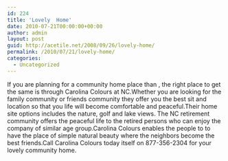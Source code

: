 ```yaml
---
id: 224
title: 'Lovely  Home'
date: 2010-07-21T00:00:00+00:00
author: admin
layout: post
guid: http://acetile.net/2008/09/26/lovely-home/
permalink: /2010/07/21/lovely-home/
categories:
  - Uncategorized
---
```

If you are planning for a community home place than , the right place to get the same is through Carolina Colours at NC.Whether you are looking for the family community or friends community they offer you the best sit and location so that you life will become comfortable and peaceful.Their home site options includes the nature, golf and lake views. The NC retirement community offers the peaceful life to the retired persons who can enjoy the company of similar age group.Carolina Colours enables the people to to have the place of simple natural beauty where the neighbors become the best friends.Call Carolina Colours today itself on 877-356-2304 for your lovely community home.